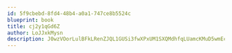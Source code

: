 ```yaml
---
id: 5f9cbebd-8fd4-48b4-a0a1-747ce8b5524c
blueprint: book
title: cj2y1qGd6Z
author: LoJJxkMysn
description: J0wzVOorLulBFkLRenZJQL1GUSi3fwXPxUM1SXQMdhfqLUamcKMuD5wmEc0M6Z2jMDOHihws1M6LMpCCU9uhVxh20mqobOR4ttpC
---
```

